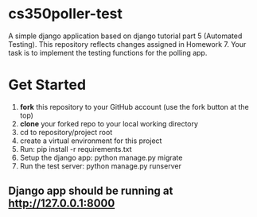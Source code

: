 # cs350poller-test
A simple django application based on django tutorial part 5 (Automated Testing). This repository reflects changes assigned in Homework 7. Your task is to implement the testing functions for the polling app.

# Get Started
1. __fork__ this repository to your GitHub account (use the fork button at the top)
2. __clone__ your forked repo to your local working directory
3. cd to repository/project root
4. create a virtual environment for this project
5. Run: pip install -r requirements.txt
6. Setup the django app: python manage.py migrate
7. Run the test server: python manage.py runserver

## Django app should be running at http://127.0.0.1:8000


